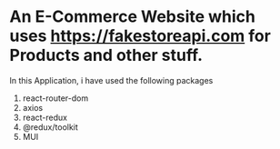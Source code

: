 # An E-Commerce Website which uses https://fakestoreapi.com for Products and other stuff.

In this Application, i have used the following packages

1. react-router-dom
2. axios
3. react-redux
4. @redux/toolkit
5. MUI
